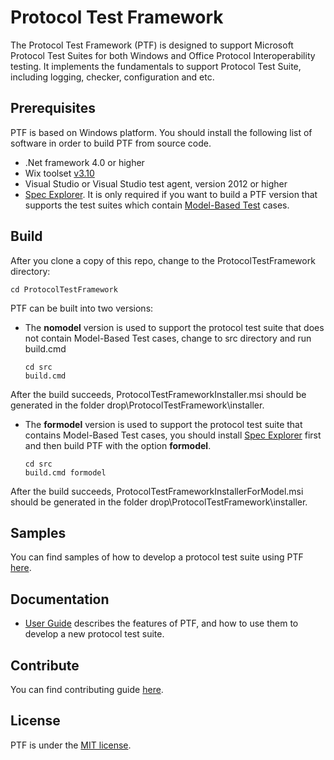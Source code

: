 # Protocol Test Framework

The Protocol Test Framework (PTF) is designed to support Microsoft Protocol Test Suites for both Windows and Office Protocol Interoperability testing. 
It implements the fundamentals to support Protocol Test Suite, including logging, checker, configuration and etc.

## Prerequisites
PTF is based on Windows platform.
You should install the following list of software in order to build PTF from source code.

* .Net framework 4.0 or higher
* Wix toolset [v3.10](https://wix.codeplex.com/releases/view/619491)
* Visual Studio or Visual Studio test agent, version 2012 or higher
* [Spec Explorer](https://visualstudiogallery.msdn.microsoft.com/271d0904-f178-4ce9-956b-d9bfa4902745/). It is only required if you want to build a PTF version that supports the test suites which contain [Model-Based Test](https://msdn.microsoft.com/en-us/library/ee620469.aspx) cases.

## Build

After you clone a copy of this repo, change to the ProtocolTestFramework directory:
```
cd ProtocolTestFramework
```

PTF can be built into two versions:

* The **nomodel** version is used to support the protocol test suite that does not contain Model-Based Test cases, change to src directory and run build.cmd
  ```
  cd src
  build.cmd
  ```
After the build succeeds, ProtocolTestFrameworkInstaller.msi should be generated in the folder drop\ProtocolTestFramework\installer\.

* The **formodel** version is used to support the protocol test suite that contains Model-Based Test cases, you should install [Spec Explorer](https://visualstudiogallery.msdn.microsoft.com/271d0904-f178-4ce9-956b-d9bfa4902745/) first and then build PTF with the option **formodel**.
  ```
  cd src
  build.cmd formodel
  ```

After the build succeeds, ProtocolTestFrameworkInstallerForModel.msi should be generated in the folder drop\ProtocolTestFramework\installer\.

## Samples
You can find samples of how to develop a protocol test suite using PTF [here](https://github.com/Microsoft/ProtocolTestFramework/tree/master/samples).

## Documentation

*  [User Guide](https://github.com/Microsoft/ProtocolTestFramework/tree/master/docs/) describes the features of PTF, and how to use them to develop a new protocol test suite.

## Contribute

You can find contributing guide [here](https://github.com/Microsoft/ProtocolTestFramework/blob/master/CONTRIBUTING.md).

## License

PTF is under the [MIT license](https://github.com/Microsoft/ProtocolTestFramework/blob/master/LICENSE.txt).
